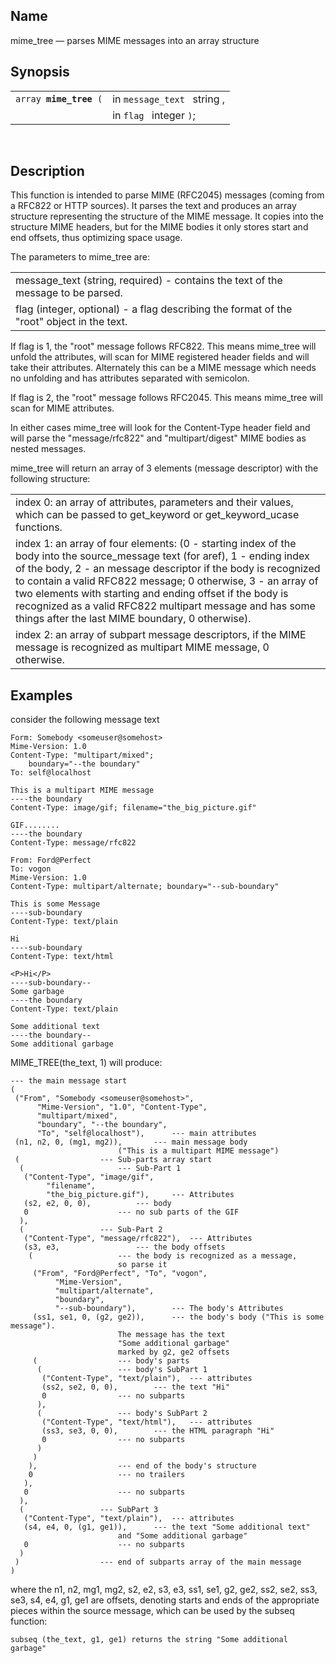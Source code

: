 <div id="fn_mime_tree" class="refentry">

<div class="titlepage">

</div>

<div class="refnamediv">

## Name

mime_tree — parses MIME messages into an array structure

</div>

<div class="refsynopsisdiv">

## Synopsis

<div id="fsyn_mime_tree_01" class="funcsynopsis">

|                             |                             |
|-----------------------------|-----------------------------|
| `array `**`mime_tree`**` (` | in `message_text ` string , |
|                             | in `flag ` integer `)`;     |

<div class="funcprototype-spacer">

 

</div>

</div>

</div>

<div id="desc_mime_tree_01" class="refsect1">

## Description

This function is intended to parse MIME (RFC2045) messages (coming from
a RFC822 or HTTP sources). It parses the text and produces an array
structure representing the structure of the MIME message. It copies into
the structure MIME headers, but for the MIME bodies it only stores start
and end offsets, thus optimizing space usage.

The parameters to mime_tree are:

|                                                                                           |
|-------------------------------------------------------------------------------------------|
| message_text (string, required) - contains the text of the message to be parsed.          |
| flag (integer, optional) - a flag describing the format of the "root" object in the text. |

If flag is 1, the "root" message follows RFC822. This means mime_tree
will unfold the attributes, will scan for MIME registered header fields
and will take their attributes. Alternately this can be a MIME message
which needs no unfolding and has attributes separated with semicolon.

If flag is 2, the "root" message follows RFC2045. This means mime_tree
will scan for MIME attributes.

In either cases mime_tree will look for the Content-Type header field
and will parse the "message/rfc822" and "multipart/digest" MIME bodies
as nested messages.

mime_tree will return an array of 3 elements (message descriptor) with
the following structure:

|                                                                                                                                                                                                                                                                                                                                                                                                                                           |
|-------------------------------------------------------------------------------------------------------------------------------------------------------------------------------------------------------------------------------------------------------------------------------------------------------------------------------------------------------------------------------------------------------------------------------------------|
| index 0: an array of attributes, parameters and their values, which can be passed to get_keyword or get_keyword_ucase functions.                                                                                                                                                                                                                                                                                                          |
| index 1: an array of four elements: (0 - starting index of the body into the source_message text (for aref), 1 - ending index of the body, 2 - an message descriptor if the body is recognized to contain a valid RFC822 message; 0 otherwise, 3 - an array of two elements with starting and ending offset if the body is recognized as a valid RFC822 multipart message and has some things after the last MIME boundary, 0 otherwise). |
| index 2: an array of subpart message descriptors, if the MIME message is recognized as multipart MIME message, 0 otherwise.                                                                                                                                                                                                                                                                                                               |

</div>

<div id="examples_mime_tree_01" class="refsect1">

## Examples

consider the following message text

``` programlisting
Form: Somebody <someuser@somehost>
Mime-Version: 1.0
Content-Type: "multipart/mixed";
    boundary="--the boundary"
To: self@localhost

This is a multipart MIME message
----the boundary
Content-Type: image/gif; filename="the_big_picture.gif"

GIF........
----the boundary
Content-Type: message/rfc822

From: Ford@Perfect
To: vogon
Mime-Version: 1.0
Content-Type: multipart/alternate; boundary="--sub-boundary"

This is some Message
----sub-boundary
Content-Type: text/plain

Hi
----sub-boundary
Content-Type: text/html

<P>Hi</P>
----sub-boundary--
Some garbage
----the boundary
Content-Type: text/plain

Some additional text
----the boundary--
Some additional garbage
```

MIME_TREE(the_text, 1) will produce:

``` programlisting
--- the main message start
(
 ("From", "Somebody <someuser@somehost>",
      "Mime-Version", "1.0", "Content-Type",
      "multipart/mixed",
      "boundary", "--the boundary",
      "To", "self@localhost"),      --- main attributes
 (n1, n2, 0, (mg1, mg2)),       --- main message body
                        ("This is a multipart MIME message")
 (                  --- Sub-parts array start
  (                     --- Sub-Part 1
   ("Content-Type", "image/gif",
        "filename",
        "the_big_picture.gif"),     --- Attributes
   (s2, e2, 0, 0),          --- body
   0                    --- no sub parts of the GIF
  ),
  (                 --- Sub-Part 2
   ("Content-Type", "message/rfc822"),  --- Attributes
   (s3, e3,                 --- the body offsets
    (                   --- the body is recognized as a message,
                        so parse it
     ("From", "Ford@Perfect", "To", "vogon",
          "Mime-Version",
          "multipart/alternate",
          "boundary",
          "--sub-boundary"),        --- The body's Attributes
     (ss1, se1, 0, (g2, ge2)),      --- the body's body ("This is some message").
                        The message has the text
                        "Some additional garbage"
                        marked by g2, ge2 offsets
     (                  --- body's parts
      (                 --- body's SubPart 1
       ("Content-Type", "text/plain"),  --- attributes
       (ss2, se2, 0, 0),        --- the text "Hi"
       0                --- no subparts
      ),
      (                 --- body's SubPart 2
       ("Content-Type", "text/html"),   --- attributes
       (ss3, se3, 0, 0),        --- the HTML paragraph "Hi"
       0                --- no subparts
      )
     )
    ),                  --- end of the body's structure
    0                   --- no trailers
   ),
   0                    --- no subparts
  ),
  (                 --- SubPart 3
   ("Content-Type", "text/plain"),  --- attributes
   (s4, e4, 0, (g1, ge1)),      --- the text "Some additional text"
                        and "Some additional garbage"
   0                    --- no subparts
  )
 )                  --- end of subparts array of the main message
)
```

where the n1, n2, mg1, mg2, s2, e2, s3, e3, ss1, se1, g2, ge2, ss2, se2,
ss3, se3, s4, e4, g1, ge1 are offsets, denoting starts and ends of the
appropriate pieces within the source message, which can be used by the
subseq function:

``` programlisting
subseq (the_text, g1, ge1) returns the string "Some additional garbage"
```

</div>

</div>
